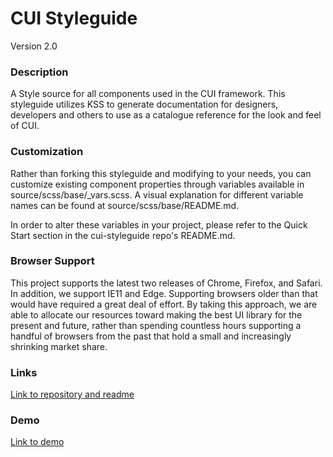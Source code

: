 # CUI Styleguide
Version 2.0

### Description
A Style source for all components used in the CUI framework. This styleguide utilizes KSS to generate documentation for designers, developers and others to use as a catalogue reference for the look and feel of CUI.

### Customization
Rather than forking this styleguide and modifying to your needs, you can customize existing component properties through variables available in source/scss/base/_vars.scss. A visual explanation for different variable names can be found at source/scss/base/README.md.

In order to alter these variables in your project, please refer to the Quick Start section in the cui-styleguide repo's README.md.

### Browser Support
This project supports the latest two releases of Chrome, Firefox, and Safari. In addition, we support IE11 and Edge. Supporting browsers older than that would have required a great deal of effort. By taking this approach, we are able to allocate our resources toward making the best UI library for the present and future, rather than spending countless hours supporting a handful of browsers from the past that hold a small and increasingly shrinking market share.

### Links
[Link to repository and readme](https://github.com/thirdwavellc/cui-styleguide)

### Demo
[Link to demo](http://cui.covisint.qa.thirdwavellc.com/cui-styleguide-0.0.1-SNAPSHOT/styleguide/index.html)
